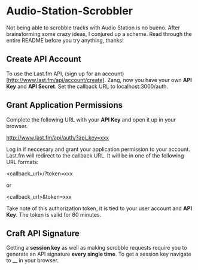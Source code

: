 # Audio-Station-Scrobbler

Not being able to scrobble tracks with Audio Station is no bueno. After brainstorming some crazy ideas, I conjured up a scheme. Read through the entire README before you try anything, thanks!

## Create API Account

To use the Last.fm API, (sign up for an account)[http://www.last.fm/api/account/create]. Zang, now you have your own **API Key** and **API Secret**. Set the callback URL to localhost:3000/auth.

## Grant Application Permissions

Complete the following URL with your **API Key** and open it up in your browser.

  http://www.last.fm/api/auth/?api_key=xxx

Log in if neccesary and grant your application permission to your account. Last.fm will redirect to the callback URL. It will be in one of the following URL formats:

  <callback_url>/?token=xxx

or

  <callback_url>&token=xxx

Take note of this authorization token, it is tied to your user account and **API Key**. The token is valid for 60 minutes.

## Craft API Signature

Getting a **session key** as well as making scrobble requests require you to generate an API signature **every single time**. To get a session key navigate to __ in your browser.



